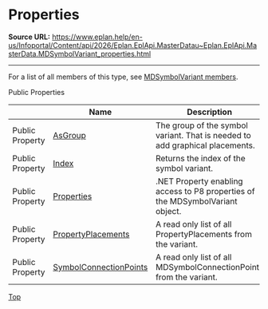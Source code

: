 # Properties

**Source URL:** https://www.eplan.help/en-us/Infoportal/Content/api/2026/Eplan.EplApi.MasterDatau~Eplan.EplApi.MasterData.MDSymbolVariant_properties.html

---

For a list of all members of this type, see [MDSymbolVariant members](Eplan.EplApi.MasterDatau~Eplan.EplApi.MasterData.MDSymbolVariant_members.html).

Public Properties

|  | Name | Description |
| --- | --- | --- |
| Public Property | [AsGroup](Eplan.EplApi.MasterDatau~Eplan.EplApi.MasterData.MDSymbolVariant~AsGroup.html) | The group of the symbol variant. That is needed to add graphical placements. |
| Public Property | [Index](Eplan.EplApi.MasterDatau~Eplan.EplApi.MasterData.MDSymbolVariant~Index.html) | Returns the index of the symbol variant. |
| Public Property | [Properties](Eplan.EplApi.MasterDatau~Eplan.EplApi.MasterData.MDSymbolVariant~Properties.html) | .NET Property enabling access to P8 properties of the MDSymbolVariant object. |
| Public Property | [PropertyPlacements](Eplan.EplApi.MasterDatau~Eplan.EplApi.MasterData.MDSymbolVariant~PropertyPlacements.html) | A read only list of all PropertyPlacements from the variant. |
| Public Property | [SymbolConnectionPoints](Eplan.EplApi.MasterDatau~Eplan.EplApi.MasterData.MDSymbolVariant~SymbolConnectionPoints.html) | A read only list of all MDSymbolConnectionPoints from the variant. |

[Top](#top)
